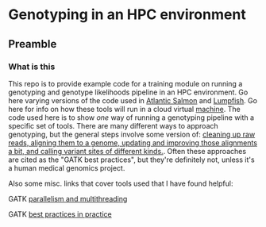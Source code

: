 # Genotyping in an HPC environment
## Preamble
### What is this
This repo is to provide example code for a training module on running a genotyping and genotype likelihoods pipeline in an HPC environment. Go here varying versions of the code used in [Atlantic Salmon](https://github.com/TonyKess/seaage_GWAS) and [Lumpfish](https://github.com/tonyKess/lumpfish). Go here for info on how these tools will run in a cloud virtual [machine](https://github.com/tonyKess/cloudgenomics/). The code used here is to show *one* way of running a genotyping pipeline with a specific set of tools. There are many different ways to approach genotyping, but the general steps involve some version of: [cleaning up raw reads, aligning them to a genome, updating and improving those alignments a bit, and calling variant sites of different kinds.](https://gatk.broadinstitute.org/hc/en-us/articles/360035894711-About-the-GATK-Best-Practices). Often these approaches are cited as the "GATK best practices", but they're definitely not, unless it's a human medical genomics project.



Also some misc. links that cover tools used that I have found helpful:

GATK [parallelism and multithreading](https://sites.google.com/a/broadinstitute.org/legacy-gatk-documentation/dictionary/1988-Parallelism?pli=1)

GATK [best practices in practice](https://hpc.nih.gov/training/gatk_tutorial/)
